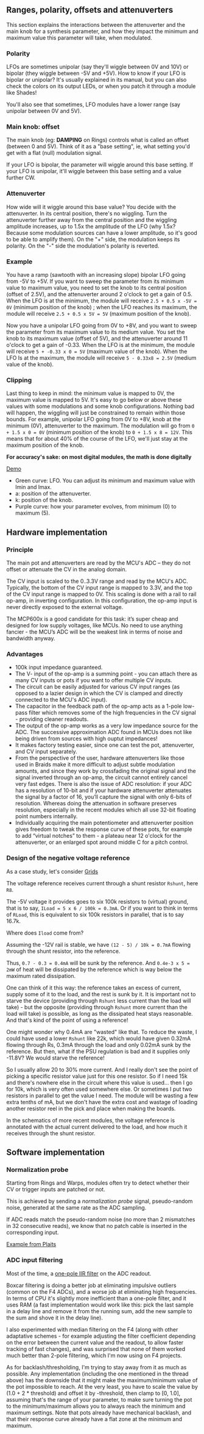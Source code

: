 ## Ranges, polarity, offsets and attenuverters

This section explains the interactions between the attenuverter and the main knob for a synthesis parameter, and how they impact the minimum and maximum value this parameter will take, when modulated.

### Polarity

LFOs are sometimes unipolar (say they'll wiggle between 0V and 10V) or bipolar (they wiggle between -5V and +5V). How to know if your LFO is bipolar or unipolar? It's usually explained in its manual, but you can also check the colors on its output LEDs, or when you patch it through a module like Shades!

You'll also see that sometimes, LFO modules have a lower range (say unipolar between 0V and 5V).

### Main knob: offset

The main knob (eg: **DAMPING** on Rings) controls what is called an offset (between 0 and 5V). Think of it as a "base setting", ie, what setting you'd get with a flat (null) modulation signal.

If your LFO is bipolar, the parameter will wiggle around this base setting. If your LFO is unipolar, it'll wiggle between this base setting and a value further CW.

### Attenuverter

How wide will it wiggle around this base value? You decide with the attenuverter. In its central position, there's no wiggling. Turn the attenuverter further away from the central position and the wiggling amplitude increases, up to 1.5x the amplitude of the LFO (why 1.5x? Because some modulation sources can have a lower amplitude, so it's good to be able to amplify them). On the "+" side, the modulation keeps its polarity. On the "-" side the modulation's polarity is reverted.

### Example

You have a ramp (sawtooth with an increasing slope) bipolar LFO going from -5V to +5V. If you want to sweep the parameter from its minimum value to maximum value, you need to set the knob to its central position (offset of 2.5V), and the attenuverter around 2 o'clock to get a gain of 0.5. When the LFO is at the minimum, the module will receive `2.5 + 0.5 x -5V = 0V` (minimum position of the knob) ; when the LFO reaches its maximum, the module will receive `2.5 + 0.5 x 5V = 5V` (maximum position of the knob).

Now you have a unipolar LFO going from 0V to +8V, and you want to sweep the parameter from its maximum value to its medium value. You set the knob to its maximum value (offset of 5V), and the attenuverter around 11 o'clock to get a gain of -0.33. When the LFO is at the minimum, the module will receive `5 + -0.33 x 0 = 5V` (maximum value of the knob). When the LFO Is at the maximum, the module will receive `5 - 0.33x8 = 2.5V` (medium value of the knob).

### Clipping

Last thing to keep in mind: the minimum value is mapped to 0V, the maximum value is mapped to 5V. It's easy to go below or above these values with some modulations and some knob configurations. Nothing bad will happen, the wiggling will just be constrained to remain within those bounds. For example, unipolar LFO going from 0V to +8V, knob at the minimum (0V), attenuverter to the maximum. The modulation will go from `0 + 1.5 x 0 = 0V` (minimum position of the knob) to `0 + 1.5 x 8 = 12V`. This means that for about 40% of the course of the LFO, we'll just stay at the maximum position of the knob.

**For accuracy's sake: on most digital modules, the math is done digitally**

[Demo](https://www.desmos.com/calculator/fzx3oyitny)

* Green curve: LFO. You can adjust its minimum and maximum value with lmin and lmax.
* a: position of the attenuverter.
* k: position of the knob.
* Purple curve: how your parameter evolves, from minimum (0) to maximum (5).

## Hardware implementation

### Principle

The main pot and attenuverters are read by the MCU's ADC – they do not offset or attenuate the CV in the analog domain.

The CV input is scaled to the 0..3.3V range and read by the MCU's ADC. Typically, the bottom of the CV input range is mapped to 3.3V, and the top of the CV input range is mapped to 0V. This scaling is done with a rail to rail op-amp, in inverting configuration. In this configuration, the op-amp input is never directly exposed to the external voltage.

The MCP600x is a good candidate for this task: it’s super cheap and designed for low supply voltages, like MCUs. No need to use anything fancier - the MCU’s ADC will be the weakest link in terms of noise and bandwidth anyway.

### Advantages

* 100k input impedance guaranteed.
* The V- input of the op-amp is a summing point - you can attach there as many CV inputs or pots if you want to offer multiple CV inputs.
* The circuit can be easily adjusted for various CV input ranges (as opposed to a lazier design in which the CV is clamped and directly connected to the MCU's ADC input).
* The capacitor in the feedback path of the op-amp acts as a 1-pole low-pass filter which removes some of the high frequencies in the CV signal - providing cleaner readouts.
* The output of the op-amp works as a very low impedance source for the ADC. The successive approximation ADC found in MCUs does not like being driven from sources with high ouptut impedances!
* It makes factory testing easier, since one can test the pot, attenuverter, and CV input separately.
* From the perspective of the user, hardware attenuverters like those used in Braids make it more difficult to adjust subtle modulation amounts, and since they work by crossfading the original signal and the signal inverted through an op-amp, the circuit cannot entirely cancel very fast edges. There is also the issue of ADC resolution: if your ADC has a resolution of 10-bit and if your hardware attenuverter attenuates the signal by a factor of 16, you’ll capture the signal with only 6-bits of resolution. Whereas doing the attenuation in software preserves resolution, especially in the recent modules which all use 32-bit floating point numbers internally.
* Individually acquiring the main potentiometer and attenuverter position gives freedom to tweak the response curve of these pots, for example to add “virtual notches” to them - a plateau near 12 o'clock for the attenuverter, or an enlarged spot around middle C for a pitch control.

### Design of the negative voltage reference

As a case study, let's consider [Grids](../modules/grids/downloads/grids_v02.pdf)

The voltage reference receives current through a shunt resistor `Rshunt`, here `R8`.

The -5V voltage it provides goes to six 100k resistors to (virtual) ground, that is to say, `ILoad = 5 x 6 / 100k = 0.3mA`. Or if you want to think in terms of `RLoad`, this is equivalent to six 100k resistors in parallel, that is to say 16.7k.

Where does `Iload` come from?

Assuming the -12V rail is stable, we have `(12 - 5) / 10k = 0.7mA` flowing through the shunt resistor, into the reference.

Thus, `0.7 - 0.3 = 0.4mA` will be sunk by the reference. And `0.4e-3 x 5 = 2mW` of heat will be dissipated by the reference which is way below the maximum rated dissipation.

One can think of it this way: the reference takes an excess of current, supply some of it to the load, and the rest is sunk by it. It is important not to starve the device (providing through `Rshunt` less current than the load will take) - but the opposite (providing through `Rshunt` more current than the load will take) is possible, as long as the dissipated heat stays reasonable. And that's kind of the point of using a reference!

One might wonder why 0.4mA are "wasted" like that. To reduce the waste, I could have used a lower `Rshunt` like 22k, which would have given 0.32mA flowing through Rs, 0.3mA through the load and only 0.02mA sunk by the reference. But then, what if the PSU regulation is bad and it supplies only -11.8V? We would starve the reference!

So I usually allow 20 to 30% more current. And I really don't see the point of picking a specific resistor value just for this one resistor. So if I need 15k and there's nowhere else in the circuit where this value is used... then I go for 10k, which is very often used somewhere else. Or sometimes I put two resistors in parallel to get the value I need. The module will be wasting a few extra tenths of mA, but we don't have the extra cost and wastage of loading another resistor reel in the pick and place when making the boards.

In the schematics of more recent modules, the voltage reference is annotated with the actual current delivered to the load, and how much it receives through the shunt resistor.

## Software implementation

### Normalization probe

Starting from Rings and Warps, modules often try to detect whether their CV or trigger inputs are patched or not.

This is achieved by sending a *normalization probe* signal, pseudo-random noise, generated at the same rate as the ADC sampling. 

If ADC reads match the pseudo-random noise (no more than 2 mismatches in 32 consecutive reads), we know that no patch cable is inserted in the corresponding input.

[Example from Plaits](https://github.com/pichenettes/eurorack/blob/master/plaits/ui.cc#L368)

### ADC input filtering

Most of the time, a [one-pole IIR filter](https://github.com/pichenettes/eurorack/blob/master/tides2/cv_reader_channel.h#L61) on the ADC readout.

Boxcar filtering is doing a better job at eliminating impulsive outliers (common on the F4 ADCs), and a worse job at eliminating high frequencies. In terms of CPU it's slightly more inefficient than a one-pole filter, and it uses RAM (a fast implementation would work like this: pick the last sample in a delay line and remove it from the running sum, add the new sample to the sum and shove it in the delay line).

I also experimented with median filtering on the F4 (along with other adaptative schemes - for example adjusting the filter coefficient depending on the error between the current value and the readout, to allow faster tracking of fast changes), and was surprised that none of them worked much better than 2-pole filtering, which I'm now using on F4 projects.

As for backlash/thresholding, I'm trying to stay away from it as much as possible. Any implementation (including the one mentioned in the thread above) has the downside that it might make the maximum/minimum value of the pot impossible to reach. At the very least, you have to scale the value by (1.0 + 2 * threshold) and offset it by -threshold, then clamp to [0, 1.0], assuming that's the range of your parameter, to make sure turning the pot to the minimum/maximum allows you to always reach the minimum and maximum settings. Note that pots already have mechanical backlash, and that their response curve already have a flat zone at the minimum and maximum.